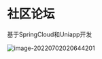 # 社区论坛

基于SpringCloud和Uniapp开发 

![image-20220702020644201](https://fastly.jsdelivr.net/gh/Hexyan/blobimge/@main/img/image-20220702020644201.png)
